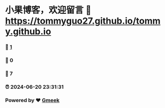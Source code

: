 # 小果博客，欢迎留言 :link: https://tommyguo27.github.io/tommy.github.io 
### :page_facing_up: [1](https://tommyguo27.github.io/tommy.github.io/tag.html) 
### :speech_balloon: 0 
### :hibiscus: 7 
### :alarm_clock: 2024-06-20 23:31:31 
### Powered by :heart: [Gmeek](https://github.com/Meekdai/Gmeek)
